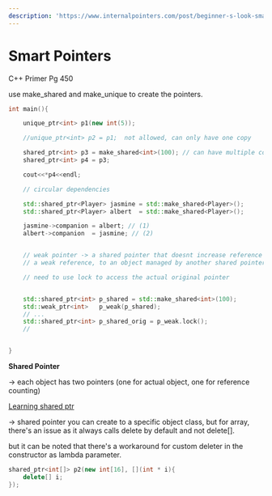 ```yaml
---
description: 'https://www.internalpointers.com/post/beginner-s-look-smart-pointers-modern-c'
---
```


# Smart Pointers

C++ Primer Pg 450

use make\_shared and make\_unique to create the pointers.

```cpp
int main(){

	unique_ptr<int> p1(new int(5));

	//unique_ptr<int> p2 = p1;  not allowed, can only have one copy

	shared_ptr<int> p3 = make_shared<int>(100); // can have multiple copies, internally has reference counter
	shared_ptr<int> p4 = p3;

	cout<<*p4<<endl;

	// circular dependencies 

	std::shared_ptr<Player> jasmine = std::make_shared<Player>();
  	std::shared_ptr<Player> albert  = std::make_shared<Player>();

  	jasmine->companion = albert; // (1)
  	albert->companion  = jasmine; // (2)


  	// weak pointer -> a shared pointer that doesnt increase reference count. it holds non-owning reference or 
  	// a weak reference, to an object managed by another shared pointer

  	// need to use lock to access the actual original pointer


  	std::shared_ptr<int> p_shared = std::make_shared<int>(100);
	std::weak_ptr<int>   p_weak(p_shared);
	// ...
	std::shared_ptr<int> p_shared_orig = p_weak.lock();
	//


}
```

**Shared Pointer** 

-&gt; each object has two pointers \(one for actual object, one for reference counting\)

[Learning shared ptr](https://thispointer.com/learning-shared\_ptr-part-1-usage-details/)

-&gt; shared pointer you can create to a specific object class, but for array, there's an issue as it always calls delete by default and not delete\[\].

but it can be noted that there's a workaround for custom deleter in the constructor as lambda parameter. 

```cpp
shared_ptr<int[]> p2(new int[16], [](int * i){
    delete[] i;
});

```

